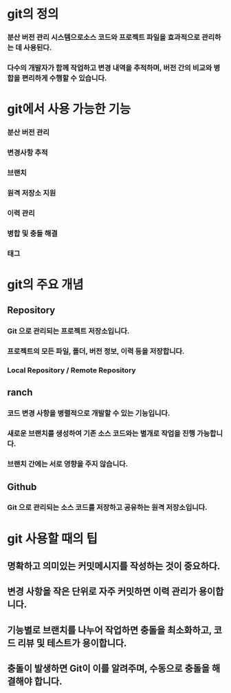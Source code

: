 # git의 정의

 ### 분산 버전 관리 시스템으로소스 코드와 프로젝트 파일을 효과적으로 관리하는 데 사용된다.
### 다수의 개발자가 함께 작업하고 변경 내역을 추적하며, 버전 간의 비교와 병합을 편리하게 수행할 수 있습니다.

# git에서 사용 가능한 기능
### 분산 버전 관리
### 변경사항 추적
### 브랜치
### 원격 저장소 지원
### 이력 관리
### 병합 및 충돌 해결
### 태그

# git의 주요 개념

## Repository
### Git 으로 관리되는 프로젝트 저장소입니다.
### 프로젝트의 모든 파일, 폴더, 버전 정보, 이력 등을 저장합니다.
### Local Repository / Remote Repository

## ranch
### 코드 변경 사항을 병렬적으로 개발할 수 있는 기능입니다.
### 새로운 브랜치를 생성하여 기존 소스 코드와는 별개로 작업을 진행 가능합니다.
### 브랜치 간에는 서로 영향을 주지 않습니다.

## Github
### Git 으로 관리되는 소스 코드를 저장하고 공유하는 원격 저장소입니다.

# git 사용할 때의 팁
## 명확하고 의미있는 커밋메시지를 작성하는 것이 중요하다.
## 변경 사항을 작은 단위로 자주 커밋하면 이력 관리가 용이합니다.
## 기능별로 브랜치를 나누어 작업하면 충돌을 최소화하고, 코드 리뷰 및 테스트가 용이합니다.
## 충돌이 발생하면 Git이 이를 알려주며, 수동으로 충돌을 해결해야 합니다.
